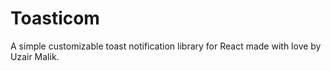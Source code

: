 # Toasticom
A simple customizable toast notification library for React made with love by Uzair Malik.
